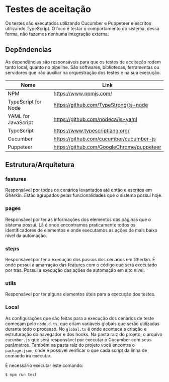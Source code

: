 # Testes de aceitação
Os testes são executados utilizando Cucumber e Puppeteer e escritos 
utilizando TypeScript. O foco é testar o comportamento do sistema, dessa forma,
não fazemos nenhuma integração externa.

## Depêndencias
As dependências são responsáveis para que os testes de aceitação rodem tanto local,
quanto no pipeline. São softwares, bibliotecas, ferramentas ou servidores que irão
auxiliar na orquestração dos testes e na sua execução.

|  Nome  |  Link  |
| ------ | ------ |
| NPM | https://www.npmjs.com/ |
| TypeScript for Node | https://github.com/TypeStrong/ts-node |
| YAML for JavaScript | https://github.com/nodeca/js-yaml |
| TypeScript | https://www.typescriptlang.org/ |
| Cucumber | https://github.com/cucumber/cucumber-js |
| Puppeteer | https://github.com/GoogleChrome/puppeteer |


## Estrutura/Arquitetura
### features
Responsável por todos os cenários levantados até então e escritos em Gherkin.
Estão agrupados pelas funcionalidades que o sistema possui hoje.

### pages
Responsável por ter as informações dos elementos das páginas que o sistema possui. Lá é 
onde encontramos praticamente todos os identificadores de elementos e onde executamos as
ações de mais baixo nível da automação.

### steps
Responsável por ter a execução dos passos dos cenários em Gherkin. É onde possui a amarração
das features com o código que será executado por trás. Possui a execução das ações de automação 
em alto nível.

### utils
Responsável por ter alguns elementos úteis para a execução dos testes.


### Local
As configurações que são feitas para a execução dos cenários de teste começam pelo `node.d.ts`, que
criam variáveis globais que serão utilizadas durante todo o processo. No `global.ts` é onde acontece
a criação e estruturação do navegador e dos hooks.
Na pasta raiz do projeto, o arquivo `cucumber.js` que será responsável por executar o Cucumber
com seus parâmetros. 
Também na pasta raiz do projeto você encontra o `package.json`, onde é possível verificar o que cada
script da linha de comando irá executar.

É necessário executar este comando:

```sh
$ npm run test
```